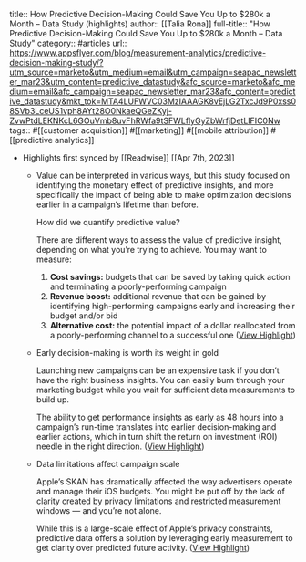 title:: How Predictive Decision-Making Could Save You Up to $280k a Month – Data Study (highlights)
author:: [[Talia Rona]]
full-title:: "How Predictive Decision-Making Could Save You Up to $280k a Month – Data Study"
category:: #articles
url:: https://www.appsflyer.com/blog/measurement-analytics/predictive-decision-making-study/?utm_source=marketo&utm_medium=email&utm_campaign=seapac_newsletter_mar23&utm_content=predictive_datastudy&afc_source=marketo&afc_medium=email&afc_campaign=seapac_newsletter_mar23&afc_content=predictive_datastudy&mkt_tok=MTA4LUFWVC03MzIAAAGK8vEjLG2TxcJd9P0xss08SVb3LceUS1vph8AYt28O0NkaeQGeZKyj-ZvwPtdLEKNKcL6GOuVmb8uvFhRWfa9tSFWLflyGyZbWrfjDetLIFIC0Nw
tags:: #[[customer acquisition]] #[[marketing]] #[[mobile attribution]] #[[predictive analytics]]

- Highlights first synced by [[Readwise]] [[Apr 7th, 2023]]
	- Value can be interpreted in various ways, but this study focused on identifying the monetary effect of predictive insights, and more specifically the impact of being able to make optimization decisions earlier in a campaign’s lifetime than before.
	  
	  How did we quantify predictive value?
	  
	  There are different ways to assess the value of predictive insight, depending on what you’re trying to achieve. You may want to measure:
	  
	  1.  **Cost savings:** budgets that can be saved by taking quick action and terminating a poorly-performing campaign
	  2.  **Revenue boost:** additional revenue that can be gained by identifying high-performing campaigns early and increasing their budget and/or bid
	  3.  **Alternative cost:** the potential impact of a dollar reallocated from a poorly-performing channel to a successful one ([View Highlight](https://read.readwise.io/read/01gxa1md3n8d257t6x730ag68z))
	- Early decision-making is worth its weight in gold
	  
	  Launching new campaigns can be an expensive task if you don’t have the right business insights. You can easily burn through your marketing budget while you wait for sufficient data measurements to build up.
	  
	  The ability to get performance insights as early as 48 hours into a campaign’s run-time translates into earlier decision-making and earlier actions, which in turn shift the return on investment (ROI) needle in the right direction. ([View Highlight](https://read.readwise.io/read/01gxa1pk8kz9spg6zycaz4r7x0))
	- Data limitations affect campaign scale
	  
	  Apple’s SKAN has dramatically affected the way advertisers operate and manage their iOS budgets. You might be put off by the lack of clarity created by privacy limitations and restricted measurement windows — and you’re not alone.
	  
	  While this is a large-scale effect of Apple’s privacy constraints, predictive data offers a solution by leveraging early measurement to get clarity over predicted future activity. ([View Highlight](https://read.readwise.io/read/01gxa1q2x0kbsrextd7f1zzdaf))